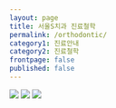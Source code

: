```yaml
---
layout: page
title: 서울S치과 진료철학
permalink: /orthodontic/
category1: 진료안내
category2: 진료철학
frontpage: false
published: false
---
```


<img src="http://www.sorthodontic.com/image/m1_s1_img1.gif">
<img src="http://www.sorthodontic.com/image/m1_s1_img2.gif">
<img src="http://www.sorthodontic.com/image/m1_s1_img3.gif">
